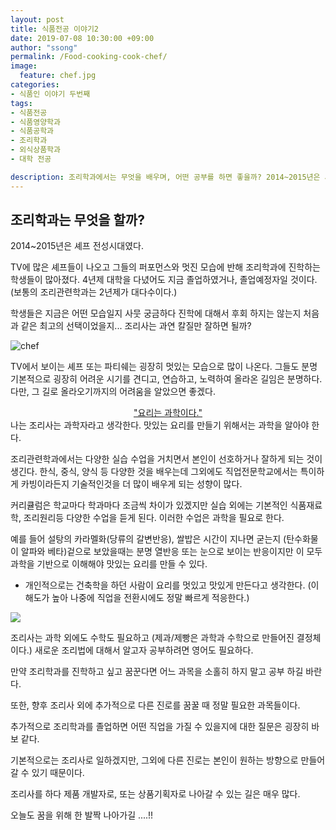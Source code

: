 ```yaml
---
layout: post
title: 식품전공 이야기2
date: 2019-07-08 10:30:00 +09:00
author: "ssong"
permalink: /Food-cooking-cook-chef/
image:
  feature: chef.jpg
categories:
- 식품인 이야기 두번째
tags:
- 식품전공 
- 식품영양학과
- 식품공학과
- 조리학과
- 외식상품학과
- 대학 전공

description: 조리학과에서는 무엇을 배우며, 어떤 공부를 하면 좋을까? 2014~2015년은 셰프 전성시대였다.학생들은 지금은 어떤 모습일지 사뭇 궁금하다 진학에 대해서 후회 하지는 않는지 처음과 같은 최고의 선택이었을지... 조리사는 과연 칼질만 잘하면 될까? 
---
```


##  조리학과는 무엇을 할까?

2014~2015년은 셰프 전성시대였다. 

TV에 많은 셰프들이 나오고 그들의 퍼포먼스와 멋진 모습에 반해 조리학과에 진학하는 학생들이 많아졌다. 4년제 대학을 다녔어도 지금 졸업하였거나, 졸업예정자일 것이다.  (보통의 조리관련학과는 2년제가 대다수이다.)

학생들은 지금은 어떤 모습일지 사뭇 궁금하다 진학에 대해서 후회 하지는 않는지 처음과 같은 최고의 선택이었을지... 조리사는 과연 칼질만 잘하면 될까?

![chef](https://lh3.googleusercontent.com/teuTxk7f0Ycb9o0iACx3pjkPrR3nADooeXZMss8U_wYE0DDuRNf9la5mXCvpZiSz3LvOyd6-KidJVuEXses6FCjeMLtk8En4bKGBYEJETd2Ts93qDd3iuhbsq-tSu-WWjti1UwFXga1JcyBa-GjFytnqr6--JkH2kQ2Ds3kUbfWHj2FERpqSVNUpQpgXRrY2aFzr699gnakb5VMVTuMPt_tnMzvtCb6VcOiNlPoekGNnq0iZZtbx8ZWpjwiceifxzN7aS2zkOV4wqG2iI5myfkBmBwkdfDtiTNRCZHf-UIpW9IFMeV1jSCwY9G1J24KKutorHWFcnLDr8UZCSETsav2izYPj-Xg5SIXaZbOMjUEhZeCsUpJ5snZhZilu4WI_-bgpDsHqAtNvwWkxG6t_JR50Pwek1UmxA6upFj8qhYJoAU4v5JcVLbBq70haxQB4ITrc_Kg5_tQZ68XbGEf84EZwtqLtYhZtv0YIgynHsug1CVOlABc1KkSLNqJQz5DFRfxO4QaLY9mOzZ98greQzeURTB8AL6kNoCubDe90Ptfh_elVxzbLYV97KPFOz5iBXX4LlkPPFhQObGNkQUOUBdhFqD3dqpc7IvcZqnx5PWFgCi2NLiLMvtPB-5TeAH_5UaOKDBxNdYeqZcw-8mfPn66u0ZW44A=w1280-h853-no)



TV에서 보이는 셰프 또는 파티쉐는 굉장히 멋있는 모습으로 많이 나온다. 그들도 분명 기본적으로 굉장히 어려운 시기를 견디고, 연습하고, 노력하여 올라온 길임은 분명하다. 다만, 그 길로 올라오기까지의 어려움을 알았으면 좋겠다. 

<center><u>"요리는 과학이다."</u> </center>
나는 조리사는 과학자라고 생각한다.  맛있는 요리를 만들기 위해서는 과학을 알아야 한다. 

조리관련학과에서는 다양한 실습 수업을 거치면서 본인이 선호하거나 잘하게 되는 것이 생긴다. 한식, 중식, 양식 등 다양한 것을 배우는데 그외에도 직업전문학교에서는 특이하게 카빙이라든지 기술적인것을 더 많이 배우게 되는 성향이 많다. 

 커리큘럼은 학교마다 학과마다 조금씩 차이가 있겠지만 실습 외에는  기본적인 식품재료학, 조리원리등 다양한 수업을 듣게 된다. 이러한 수업은 과학을 필요로 한다. 

예를 들어 설탕의 카라멜화(당류의 갈변반응), 쌀밥은 시간이 지나면 굳는지 (탄수화물이 알파와 베타)겉으로 보았을때는 분명 열반응 또는 눈으로 보이는 반응이지만 이 모두 과학을 기반으로 이해해야 맛있는 요리를 만들 수 있다. 

* 개인적으로는 건축학을 하던 사람이 요리를 멋있고 맛있게 만든다고 생각한다. (이해도가 높아 나중에 직업을 전환시에도 정말 빠르게 적응한다.)

![](https://lh3.googleusercontent.com/1vz_09_1KzOk4TXCCS3VgnPjtasDfrtz8Cnzs_BWjg9KlYGrpUxXFfZ8Jg_dbQxmfs5bo5ZYLYfmODATWXIizUHA20g8YP-RPHHNVlrjIJuqspCLz_U_QVaVWp6q_rQosA2zFl3gOdrzB6cJM_kIwyj19hz5A17Zre1VKFyzii8c4bWc9Vgmu3kioSaznBlefEjSSX4aPebFCuOuoGicLtzjO7PddVt3aOdhDF5DRIGR9WxoD4oQ-W7F9ZR5QyIhJjGiTAmVw95woICNMlmW84_QmywZHCNYB7DFVCGy1SmPsaIPifmev3SqiMlpSC-qmO1qnf_jZOS1LQiqP4Drv62RAbPLIZ0TYDo8Rz0sBsAQ0xP6EINYaQnPbgV8OGw4j354EVnrqNR_VeSZlP3iOv36EpFEyovmDeYrLt5M3SkOwc8dryNJfVN1DWl50VQ1GzxGP9op2N88P9XXdtqUJ0nRjHRssO40w4dDV4W8Bxh1xrtOq89Cu0ceoHYdXdrXhDokYRwraqIub-6Phqj3Wji_KTj1vjc7WO7qA6H3WDl80dl_JQveLEmn5LJ7cFkyOnPu1ByDO617OVjggSJ4xl43FuubqYWYDS3Txo8BK-slyl-6QCwPxCm7qY2F7Ik051dlykuy46nocQtJIBrvqcM3gKzRNA=w1280-h853-no)

조리사는 과학 외에도 수학도 필요하고 (제과/제빵은 과학과 수학으로 만들어진 결정체이다.) 새로운 조리법에 대해서 알고자 공부하려면 영어도 필요하다. 

만약 조리학과를 진학하고 싶고 꿈꾼다면 어느 과목을 소홀히 하지 말고 공부 하길 바란다. 

또한, 향후 조리사 외에 추가적으로 다른 진로를 꿈꿀 때 정말 필요한 과목들이다. 

추가적으로 조리학과를 졸업하면 어떤 직업을 가질 수 있을지에 대한 질문은 굉장히 바보 같다.

기본적으로는 조리사로 일하겠지만, 그외에 다른 진로는 본인이 원하는 방향으로 만들어 갈 수 있기 때문이다. 

조리사를 하다 제품 개발자로, 또는 상품기획자로 나아갈 수 있는 길은  매우 많다. 

오늘도 꿈을 위해 한 발짝 나아가길 ....!! 

